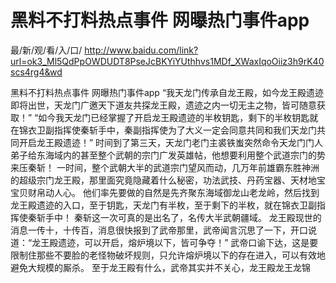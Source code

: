 # 黑料不打料热点事件 网曝热门事件app

最/新/观/看/入/口/ http://www.baidu.com/link?url=ok3_Ml5QdPpOWDUDT8PseJcBKYiYUthhvs1MDf_XWaxIqoOiiz3h9rK40scs4rg4&wd

黑料不打料热点事件 网曝热门事件app
“我天龙门传承自龙王殿，如今龙王殿遗迹即将出世，天龙门广邀天下道友共探龙王殿，遗迹之内一切无主之物，皆可随意获取！”
    “如今我天龙门已经掌握了开启龙王殿遗迹的半枚钥匙，剩下的半枚钥匙就在锦衣卫副指挥使秦斩手中，秦副指挥使为了大义一定会同意共同和我们天龙门共同开启龙王殿遗迹！”
    时间到了第三天，天龙门老门主裘铁蚩突然命令天龙门门人弟子给东海域内的甚至整个武朝的宗门广发英雄帖，他想要利用整个武道宗门的势来压秦斩！
    一时间，整个武朝大半的武道宗门望风而动，几万年前雄霸东胜神洲的超级宗门龙王殿，那里面究竟隐藏着什么秘密，功法武技、丹药宝器、天材地宝宝贝财帛动人心。
    他们率先要做的自然是先齐聚东海域御龙山老龙岭，然后找到龙王殿遗迹的入口，至于钥匙，天龙门有半枚，至于剩下的半枚，就在锦衣卫副指挥使秦斩手中！
    秦斩这一次可真的是出名了，名传大半武朝疆域。
    龙王殿现世的消息一传十，十传百，消息很快报到了武帝那里，武帝闻言沉思了一下，开口说道：“龙王殿遗迹，可以开启，熔炉境以下，皆可争夺！”
    武帝口谕下达，这是要限制住那些不要脸的老怪物破坏规则，只允许熔炉境以下的存在进入，可以有效地避免大规模的厮杀。
    至于龙王殿有什么，武帝其实并不关心，龙王殿龙王龙锦
